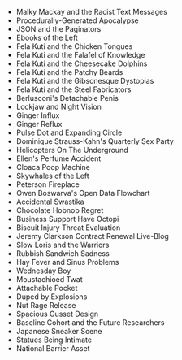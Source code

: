 * Malky Mackay and the Racist Text Messages
* Procedurally-Generated Apocalypse
* JSON and the Paginators
* Ebooks of the Left
* Fela Kuti and the Chicken Tongues
* Fela Kuti and the Falafel of Knowledge
* Fela Kuti and the Cheesecake Dolphins
* Fela Kuti and the Patchy Beards
* Fela Kuti and the Gibsonesque Dystopias
* Fela Kuti and the Steel Fabricators
* Berlusconi's Detachable Penis
* Lockjaw and Night Vision
* Ginger Influx
* Ginger Reflux
* Pulse Dot and Expanding Circle
* Dominique Strauss-Kahn's Quarterly Sex Party
* Helicopters On The Underground
* Ellen's Perfume Accident
* Cloaca Poop Machine
* Skywhales of the Left
* Peterson Fireplace
* Owen Boswarva's Open Data Flowchart
* Accidental Swastika
* Chocolate Hobnob Regret
* Business Support Have Octopi
* Biscuit Injury Threat Evaluation
* Jeremy Clarkson Contract Renewal Live-Blog
* Slow Loris and the Warriors
* Rubbish Sandwich Sadness
* Hay Fever and Sinus Problems
* Wednesday Boy
* Moustachioed Twat
* Attachable Pocket
* Duped by Explosions
* Nut Rage Release
* Spacious Gusset Design
* Baseline Cohort and the Future Researchers
* Japanese Sneaker Scene
* Statues Being Intimate
* National Barrier Asset
